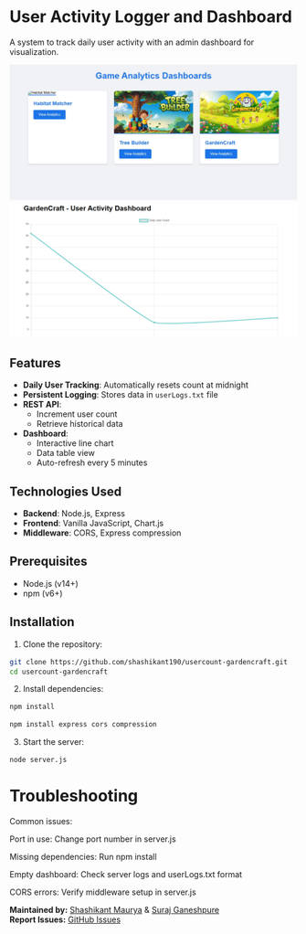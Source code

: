 # User Activity Logger and Dashboard

A system to track daily user activity with an admin dashboard for visualization.

![Demo](public/game-images/Dashboard.jpg?text=Dashboard+Preview)<br>
![Demo](public/game-images/UserActivityDashboard.jpg?text=Dashboard+Preview) 

## Features

- **Daily User Tracking**: Automatically resets count at midnight
- **Persistent Logging**: Stores data in `userLogs.txt` file
- **REST API**: 
  - Increment user count
  - Retrieve historical data
- **Dashboard**:
  - Interactive line chart
  - Data table view
  - Auto-refresh every 5 minutes

## Technologies Used

- **Backend**: Node.js, Express
- **Frontend**: Vanilla JavaScript, Chart.js
- **Middleware**: CORS, Express compression

## Prerequisites

- Node.js (v14+)
- npm (v6+)

## Installation

1. Clone the repository:
```bash
git clone https://github.com/shashikant190/usercount-gardencraft.git
cd usercount-gardencraft
```
2. Install dependencies:
```bash
npm install
```
```bash
npm install express cors compression
```
3. Start the server:
```
node server.js
```

<h1>Troubleshooting</h1>
Common issues:

<p>Port in use: Change port number in server.js</p>
<p>Missing dependencies: Run npm install</p>
<p>Empty dashboard: Check server logs and userLogs.txt format</p>
<p>CORS errors: Verify middleware setup in server.js</p>

**Maintained by:** [Shashikant Maurya](https://github.com/shashikant190) & [Suraj Ganeshpure](https://github.com/surajadmin)  
**Report Issues:** [GitHub Issues](https://github.com/shashikant190/usercount-gardencraft/issues)
